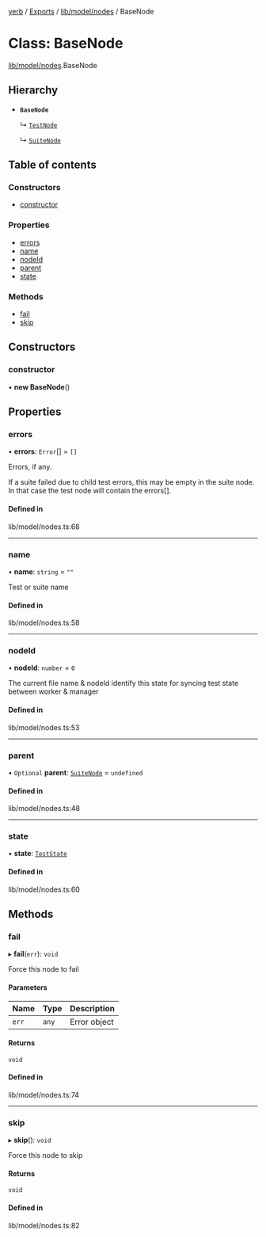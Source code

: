 [yerb](../README.md) / [Exports](../modules.md) / [lib/model/nodes](../modules/lib_model_nodes.md) / BaseNode

# Class: BaseNode

[lib/model/nodes](../modules/lib_model_nodes.md).BaseNode

## Hierarchy

- **`BaseNode`**

  ↳ [`TestNode`](lib_model_nodes.TestNode.md)

  ↳ [`SuiteNode`](lib_model_nodes.SuiteNode.md)

## Table of contents

### Constructors

- [constructor](lib_model_nodes.BaseNode.md#constructor)

### Properties

- [errors](lib_model_nodes.BaseNode.md#errors)
- [name](lib_model_nodes.BaseNode.md#name)
- [nodeId](lib_model_nodes.BaseNode.md#nodeid)
- [parent](lib_model_nodes.BaseNode.md#parent)
- [state](lib_model_nodes.BaseNode.md#state)

### Methods

- [fail](lib_model_nodes.BaseNode.md#fail)
- [skip](lib_model_nodes.BaseNode.md#skip)

## Constructors

### constructor

• **new BaseNode**()

## Properties

### errors

• **errors**: `Error`[] = `[]`

Errors, if any.

If a suite failed due to child test errors, this may be empty in the suite node.
In that case the test node will contain the errors[].

#### Defined in

lib/model/nodes.ts:68

___

### name

• **name**: `string` = `""`

Test or suite name

#### Defined in

lib/model/nodes.ts:58

___

### nodeId

• **nodeId**: `number` = `0`

The current file name & nodeId identify this state for syncing test state between worker & manager

#### Defined in

lib/model/nodes.ts:53

___

### parent

• `Optional` **parent**: [`SuiteNode`](lib_model_nodes.SuiteNode.md) = `undefined`

#### Defined in

lib/model/nodes.ts:48

___

### state

• **state**: [`TestState`](lib_model_nodes.TestState.md)

#### Defined in

lib/model/nodes.ts:60

## Methods

### fail

▸ **fail**(`err`): `void`

Force this node to fail

#### Parameters

| Name | Type | Description |
| :------ | :------ | :------ |
| `err` | `any` | Error object |

#### Returns

`void`

#### Defined in

lib/model/nodes.ts:74

___

### skip

▸ **skip**(): `void`

Force this node to skip

#### Returns

`void`

#### Defined in

lib/model/nodes.ts:82
